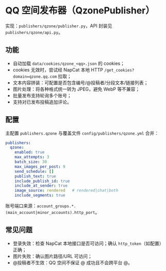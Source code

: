 # QQ 空间发布器（QzonePublisher）

实现：`publishers/qzone/publisher.py`，API 封装见 `publishers/qzone/api.py`。

## 功能

- 自动加载 `data/cookies/qzone_<qq>.json` 的 cookies；
- cookies 无效时，尝试经 NapCat 本地 HTTP `/get_cookies?domain=qzone.qq.com` 拉取；
- 文本内容拼装：可配置是否包含编号/@投稿者/分段文本/链接列表；
- 图片处理：将各种格式统一转为 JPEG，避免 WebP 等不兼容；
- 批量发布支持轮询多个账号；
- 支持对已发布投稿追加评论。

## 配置

主配置 `publishers.qzone` 与覆盖文件 `config/publishers/qzone.yml` 合并：

```yaml
publishers:
  qzone:
    enabled: true
    max_attempts: 3
    batch_size: 30
    max_images_per_post: 9
    send_schedule: []
    publish_text: true
    include_publish_id: true
    include_at_sender: true
    image_source: rendered   # rendered|chat|both
    include_segments: true
```

账号端口来源：`account_groups.*.(main_account|minor_accounts).http_port`。

## 常见问题

- 登录失效：检查 NapCat 本地接口是否可访问；确认 `http_token`（如配置）正确；
- 图片失败：确认图片路径/URL 可访问；
- @投稿者不生效：QQ 空间不保证 @ 成功且不会跨平台 @。

